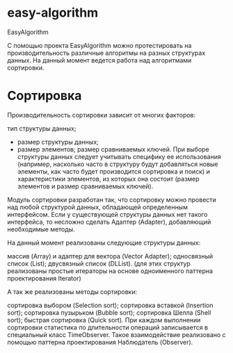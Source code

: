 easy-algorithm
==============

EasyAlgorithm

С помощью проекта EasyAlgorithm можно протестировать на производительность различные алгоритмы на разных структурах данных. На данный момент ведется работа над алгоритмами сортировки.

Сортировка
==========

Производительность сортировки зависит от многих факторов:

тип структуры данных;
 * размер структуры данных;
 * размер элементов;
размер сравниваемых ключей.
При выборе структуры данных следует учитывать специфику ее использования (например, насколько часто в структуру будут добавляться новые элементы, как часто будет производится сортировка и поиск) и характеристики элементов, из которых она состоит (размер элементов и размер сравниваемых ключей).

Модуль сортировки разработан так, что сортировку можно провести над любой структурой данных, обладающей определенным интерфейсом. Если у существующей структуры данных нет такого интерфейса, то несложно сделать Адаптер (Adapter), добавляющий необходимые методы.

На данный момент реализованы следующие структуры данных:

массив (Array) и адаптер для вектора (Vector Adapter);
односвязный список (List);
двусвязный список (DLList).
(для этих структур реализованы простые итераторы на основе одноименного паттерна проектирования Iterator)

А так же реализованы методы сортировки:

сортировка выбором (Selection sort);
сортировка вставкой (Insertion sort);
сортировка пузырьком (Bubble sort);
сортировка Шелла (Shell sort);
быстрая сортировка (Quick sort).
При каждом выполнении сортировки статистика по длительности операций записывается в специальный класс TimeObserver. Такое взаимодействие реализовано с помощью паттерна проектирования Наблюдатель (Observer).
